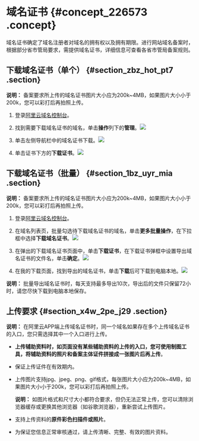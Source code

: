 # 域名证书 {#concept_226573 .concept}

域名证书确定了域名注册者对域名的拥有权以及拥有期限。进行网站域名备案时，根据部分省市管局要求，需提供域名证书，详细信息可查看各省市管局备案规则。

## 下载域名证书（单个） {#section_zbz_hot_pt7 .section}

**说明：** 备案要求所上传的域名证书图片大小应为200k~4MB，如果图片大小小于200k，您可以彩打后再拍照上传。

1.  登录[阿里云域名控制台](https://netcn.console.aliyun.com/core/domain/list)。
2.  找到需要下载域名证书的域名，单击**操作**列下的**管理**。![](http://static-aliyun-doc.oss-cn-hangzhou.aliyuncs.com/assets/img/14328/156524474734277_zh-CN.png)


3.  单击左侧导航栏中的域名证书下载。![](http://static-aliyun-doc.oss-cn-hangzhou.aliyuncs.com/assets/img/14328/156524474734282_zh-CN.png)


4.  单击证书下方的**下载证书**。![](http://static-aliyun-doc.oss-cn-hangzhou.aliyuncs.com/assets/img/14328/156524474834283_zh-CN.png)



## 下载域名证书（批量） {#section_1bz_uyr_mia .section}

**说明：** 备案要求所上传的域名证书图片大小应为200k~4MB，如果图片大小小于200k，您可以彩打后再拍照上传。

1.  登录[阿里云域名控制台](https://netcn.console.aliyun.com/core/domain/list)。
2.  在域名列表页，批量勾选待下载域名证书的域名，单击**更多批量操作**，在下拉框中选择**下载域名证书**。![](http://static-aliyun-doc.oss-cn-hangzhou.aliyuncs.com/assets/img/14328/156524474844277_zh-CN.png)


3.  在弹出的下载域名证书页面中，单击**下载证书**，在下载证书弹框中设置导出域名证书的文件名，单击**确定**。![](http://static-aliyun-doc.oss-cn-hangzhou.aliyuncs.com/assets/img/14328/156524474844282_zh-CN.png)


4.  在我的下载页面，找到导出的域名证书，单击**下载**后可下载到电脑本地。![](http://static-aliyun-doc.oss-cn-hangzhou.aliyuncs.com/assets/img/14328/156524474844286_zh-CN.png)



**说明：** 批量导出域名证书时，每天支持最多导出10次，导出后的文件只保留72小时，请您尽快下载到电脑本地保存。

## 上传要求 {#section_x4w_2pe_j29 .section}

**说明：** 在阿里云APP端上传域名证书时，同一个域名如果存在多个上传域名证书的入口，您只需选择其中一个入口进行上传。

-   **上传辅助资料时，如页面没有某些辅助资料的上传的入口，您可使用制图工具，将辅助资料的照片和备案主体证件拼接成一张图片后再上传**。

-   保证上传证件在有效期内。
-   上传图片支持jpg、jpeg、png、gif格式，每张图片大小应为200k~4MB，如果图片大小小于200k，您可以彩打后再拍照上传。

    **说明：** 如图片格式和尺寸大小都符合要求，但仍无法正常上传，您可以清除浏览器缓存或更换其他浏览器（如谷歌浏览器），重新尝试上传图片。

-   支持上传资料的**原件彩色扫描件或照片**。
-   为保证您信息正常审核通过，请上传清晰、完整、有效的图片资料。

